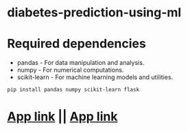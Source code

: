 # diabetes-prediction-using-ml

# Required dependencies

- pandas - For data manipulation and analysis.
- numpy - For numerical computations.
- scikit-learn - For machine learning models and utilities.

`pip install pandas numpy scikit-learn flask`

# [App link](http://127.0.0.1:5000) || [App link](http://localhost:5000/)

